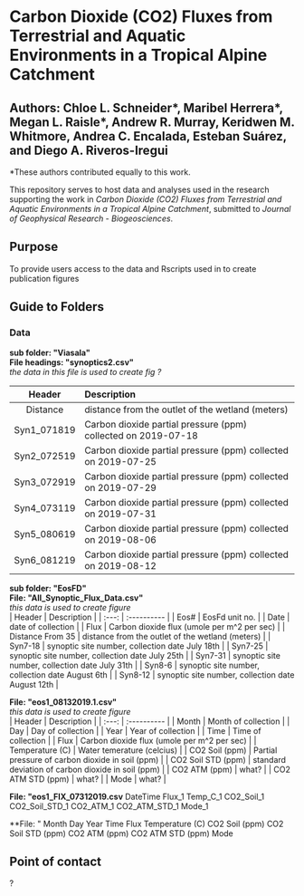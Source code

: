 # Carbon Dioxide (CO2) Fluxes from Terrestrial and Aquatic Environments in a Tropical Alpine Catchment
## Authors: Chloe L. Schneider*, Maribel Herrera*, Megan L. Raisle*, Andrew R. Murray, Keridwen M. Whitmore, Andrea C. Encalada, Esteban Suárez, and Diego A. Riveros-Iregui

*These authors contributed equally to this work. 


This repository serves to host data and analyses used in the research supporting the work in *Carbon Dioxide (CO2) Fluxes from Terrestrial and Aquatic Environments in a Tropical Alpine Catchment*, submitted to *Journal of Geophysical Research - Biogeosciences*.

## Purpose  
  To provide users access to the data and Rscripts used in to create publication figures  
  
  ## Guide to Folders  
  ### Data
  
  **sub folder: "Viasala"**  
  **File headings: "synoptics2.csv"**  
  *the data in this file is used to create fig ?*  
  
  | Header | Description |
  | :---: | :---------- |
  | Distance | distance from the outlet of the wetland (meters) |
  | Syn1_071819 | Carbon dioxide partial pressure (ppm)<br>collected on 2019-07-18 |
  | Syn2_072519 | Carbon dioxide partial pressure (ppm) collected on 2019-07-25  |
  | Syn3_072919 | Carbon dioxide partial pressure (ppm) collected on 2019-07-29  |
  | Syn4_073119 | Carbon dioxide partial pressure (ppm) collected on 2019-07-31  |
  | Syn5_080619 | Carbon dioxide partial pressure (ppm) collected on 2019-08-06  |
  | Syn6_081219 | Carbon dioxide partial pressure (ppm) collected on 2019-08-12 |
  
  
  **sub folder: "EosFD"**  
  **File: "All_Synoptic_Flux_Data.csv"**  
  *this data is used to create figure*  
  | Header | Description |
  | :---: | :---------- |
  | Eos# | EosFd unit no. |
  | Date | date of collection |
  | Flux | Carbon dioxide flux (umole per m^2 per sec) |
  | Distance From 35 | distance from the outlet of the wetland (meters) | 
  | Syn7-18 | synoptic site number, collection date July 18th | 
  | Syn7-25 | synoptic site number, collection date July 25th | 
  | Syn7-31 | synoptic site number, collection date July 31th | 
  | Syn8-6 | synoptic site number, collection date August 6th | 
  | Syn8-12 | synoptic site number, collection date August 12th | 

  
  **File: "eos1_08132019.1.csv"**    
  *this data is used to create figure*  
| Header | Description |
  | :---: | :---------- |
  | Month | Month of collection |
  | Day | Day of collection |
  | Year | Year of collection |
  | Time | Time of collection |
  | Flux | Carbon dioxide flux (umole per m^2 per sec) |
  | Temperature (C) | Water temerature (celcius) | 
  | CO2 Soil (ppm) | Partial pressure of carbon dioxide in soil (ppm) | 
  | CO2 Soil STD (ppm) | standard deviation of carbon dioxide in soil (ppm) | 
  | CO2 ATM (ppm) | what? | 
  | CO2 ATM STD (ppm) | what? | 
  | Mode | what? | 
	 	 
   
  **File: "eos1_FIX_07312019.csv**
  	DateTime	Flux_1	Temp_C_1	CO2_Soil_1	CO2_Soil_STD_1	CO2_ATM_1	CO2_ATM_STD_1	Mode_1

  **File: "
  Month	Day	Year	Time	Flux	Temperature (C)	CO2 Soil (ppm)	CO2 Soil STD (ppm)	CO2 ATM (ppm)	CO2 ATM STD (ppm)	Mode

  
  ## Point of contact  
  ?
